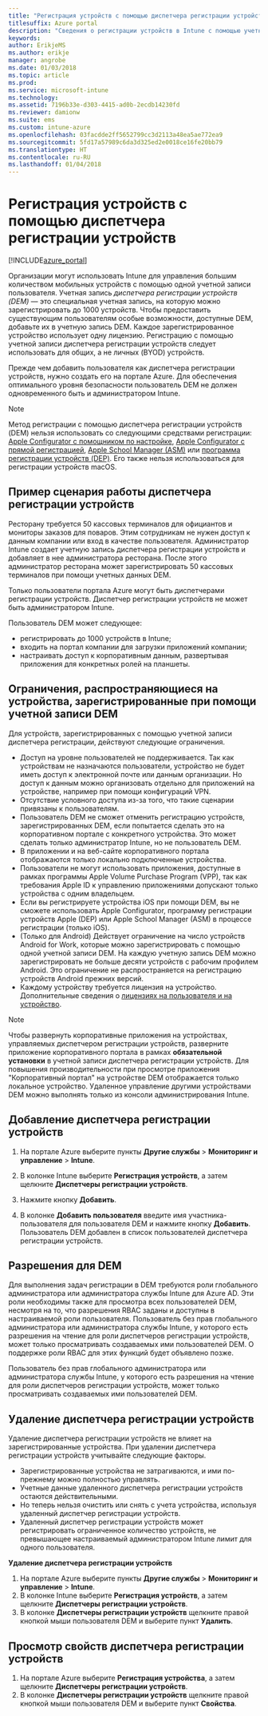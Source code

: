 ```yaml
---
title: "Регистрация устройств с помощью диспетчера регистрации устройств"
titlesuffix: Azure portal
description: "Сведения о регистрации устройств в Intune с помощью учетной записи диспетчера регистрации устройств. \""
keywords: 
author: ErikjeMS
ms.author: erikje
manager: angrobe
ms.date: 01/03/2018
ms.topic: article
ms.prod: 
ms.service: microsoft-intune
ms.technology: 
ms.assetid: 7196b33e-d303-4415-ad0b-2ecdb14230fd
ms.reviewer: damionw
ms.suite: ems
ms.custom: intune-azure
ms.openlocfilehash: 03facdde2ff5652799cc3d2113a48ea5ae772ea9
ms.sourcegitcommit: 5fd17a57989c6da3d325ed2e0018ce16fe20bb79
ms.translationtype: HT
ms.contentlocale: ru-RU
ms.lasthandoff: 01/04/2018
---
```

# <a name="enroll-devices-using-device-enrollment-manager"></a>Регистрация устройств с помощью диспетчера регистрации устройств

[!INCLUDE[azure_portal](./includes/azure_portal.md)]

Организации могут использовать Intune для управления большим количеством мобильных устройств с помощью одной учетной записи пользователя. Учетная запись *диспетчера регистрации устройств (DEM)* — это специальная учетная запись, на которую можно зарегистрировать до 1000 устройств. Чтобы предоставить существующим пользователям особые возможности, доступные DEM, добавьте их в учетную запись DEM. Каждое зарегистрированное устройство использует одну лицензию. Регистрацию с помощью учетной записи диспетчера регистрации устройств следует использовать для общих, а не личных (BYOD) устройств.  

Прежде чем добавить пользователя как диспетчера регистрации устройств, нужно создать его на портале Azure. Для обеспечения оптимального уровня безопасности пользователь DEM не должен одновременного быть и администратором Intune.

>[!NOTE]
>Метод регистрации с помощью диспетчера регистрации устройств (DEM) нельзя использовать со следующими средствами регистрации: [Apple Configurator с помощником по настройке](apple-configurator-setup-assistant-enroll-ios.md), [Apple Configurator с прямой регистрацией](apple-configurator-direct-enroll-ios.md), [Apple School Manager (ASM)](apple-school-manager-set-up-ios.md) или [программа регистрации устройств (DEP)](device-enrollment-program-enroll-ios.md). Его также нельзя использоваться для регистрации устройств macOS. 

## <a name="example-of-a-device-enrollment-manager-scenario"></a>Пример сценария работы диспетчера регистрации устройств

Ресторану требуется 50 кассовых терминалов для официантов и мониторы заказов для поваров. Этим сотрудникам не нужен доступ к данным компании или вход в качестве пользователя. Администратор Intune создает учетную запись диспетчера регистрации устройств и добавляет в нее администратора ресторана. После этого администратор ресторана может зарегистрировать 50 кассовых терминалов при помощи учетных данных DEM.

Только пользователи портала Azure могут быть диспетчерами регистрации устройств. Диспетчер регистрации устройств не может быть администратором Intune.

Пользователь DEM может следующее:

-   регистрировать до 1000 устройств в Intune;
-   входить на портал компании для загрузки приложений компании;
-   настраивать доступ к корпоративным данным, развертывая приложения для конкретных ролей на планшеты.

## <a name="limitations-of-devices-that-are-enrolled-with-a-dem-account"></a>Ограничения, распространяющиеся на устройства, зарегистрированные при помощи учетной записи DEM

Для устройств, зарегистрированных с помощью учетной записи диспетчера регистрации, действуют следующие ограничения.

  - Доступ на уровне пользователей не поддерживается. Так как устройствам не назначаются пользователи, устройство не будет иметь доступ к электронной почте или данным организации. Но доступ к данным можно организовать отдельно для приложений на устройстве, например при помощи конфигураций VPN.
  - Отсутствие условного доступа из-за того, что такие сценарии привязаны к пользователям.
  - Пользователь DEM не сможет отменить регистрацию устройств, зарегистрированных DEM, если попытается сделать это на корпоративном портале с конкретного устройства. Это может сделать только администратор Intune, но не пользователь DEM.
  - В приложении и на веб-сайте корпоративного портала отображаются только локально подключенные устройства.
  - Пользователи не могут использовать приложения, доступные в рамках программы Apple Volume Purchase Program (VPP), так как требования Apple ID к управлению приложениями допускают только устройства с одним владельцем.
  - Если вы регистрируете устройства iOS при помощи DEM, вы не сможете использовать Apple Configurator, программу регистрации устройств Apple (DEP) или Apple School Manager (ASM) в процессе регистрации (только iOS).
  - (Только для Android) Действует ограничение на число устройств Android for Work, которые можно зарегистрировать с помощью одной учетной записи DEM. На каждую учетную запись DEM можно зарегистрировать не больше десяти устройств с рабочим профилем Android. Это ограничение не распространяется на регистрацию устройств Android прежних версий.
  - Каждому устройству требуется лицензия на устройство. Дополнительные сведения о [лицензиях на пользователя и на устройство](licenses-assign.md#how-user-and-device-licenses-affect-access-to-services).


> [!NOTE]
> Чтобы развернуть корпоративные приложения на устройствах, управляемых диспетчером регистрации устройств, разверните приложение корпоративного портала в рамках **обязательной установки** в учетной записи диспетчера регистрации устройств.
> Для повышения производительности при просмотре приложения "Корпоративный портал" на устройстве DEM отображается только локальное устройство. Удаленное управление другими устройствами DEM можно выполнять только из консоли администрирования Intune.


## <a name="add-a-device-enrollment-manager"></a>Добавление диспетчера регистрации устройств

1.  На портале Azure выберите пункты **Другие службы** > **Мониторинг и управление** > **Intune**.

2.  В колонке Intune выберите **Регистрация устройств**, а затем щелкните **Диспетчеры регистрации устройств**.

3.  Нажмите кнопку **Добавить**.

4.  В колонке **Добавить пользователя** введите имя участника-пользователя для пользователя DEM и нажмите кнопку **Добавить**. Пользователь DEM добавлен в список пользователей диспетчера регистрации устройств.

## <a name="permissions-for-dem"></a>Разрешения для DEM

Для выполнения задач регистрации в DEM требуются роли глобального администратора или администратора службы Intune для Azure AD. Эти роли необходимы также для просмотра всех пользователей DEM, несмотря на то, что разрешения RBAC заданы и доступны в настраиваемой роли пользователя. Пользователь без прав глобального администратора или администратора службы Intune, у которого есть разрешения на чтение для роли диспетчеров регистрации устройств, может только просматривать создаваемых ими пользователей DEM. О поддержке роли RBAC для этих функций будет объявлено позже.

Пользователь без прав глобального администратора или администратора службы Intune, у которого есть разрешения на чтение для роли диспетчеров регистрации устройств, может только просматривать создаваемых ими пользователей DEM.

## <a name="remove-a-device-enrollment-manager"></a>Удаление диспетчера регистрации устройств

Удаление диспетчера регистрации устройств не влияет на зарегистрированные устройства. При удалении диспетчера регистрации устройств учитывайте следующие факторы.

-   Зарегистрированные устройства не затрагиваются, и ими по-прежнему можно полностью управлять.
-   Учетные данные удаленного диспетчера регистрации устройств остаются действительными.
-   Но теперь нельзя очистить или снять с учета устройства, используя удаленный диспетчер регистрации устройств.
-   Удаленный диспетчер регистрации устройств может регистрировать ограниченное количество устройств, не превышающее настраиваемый администратором Intune лимит для одного пользователя.

**Удаление диспетчера регистрации устройств**

1. На портале Azure выберите пункты **Другие службы** > **Мониторинг и управление** > **Intune**.
2. В колонке Intune выберите **Регистрация устройств**, а затем щелкните **Диспетчеры регистрации устройств**.
3. В колонке **Диспетчеры регистрации устройств** щелкните правой кнопкой мыши пользователя DEM и выберите пункт **Удалить**.

## <a name="view-the-properties-of-a-device-enrollment-manager"></a>Просмотр свойств диспетчера регистрации устройств

1. На портале Azure выберите **Регистрация устройства**, а затем щелкните **Диспетчеры регистрации устройств**.
2. В колонке **Диспетчеры регистрации устройств** щелкните правой кнопкой мыши пользователя DEM и выберите пункт **Свойства**.
